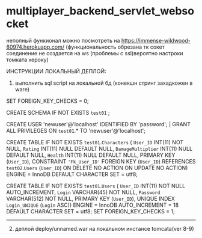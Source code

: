 # multiplayer_backend_servlet_websocket
неполный функионал можно посмотреть на https://immense-wildwood-80974.herokuapp.com/ (функциональность обрезана тк
сокет соединение не создается на ws (проблемы с ssl)вероятно настроки томката хероку)


ИНСТРУКЦИИ ЛОКАЛЬНЫЙ ДЕПЛОЙ:
1. выполнить sql script на локальной бд (конекшн стринг захадкожен в warе)


SET FOREIGN_KEY_CHECKS = 0;


CREATE SCHEMA IF NOT EXISTS `test01` ;

CREATE USER 'newuser'@'localhost' IDENTIFIED BY 'password';                       |
GRANT ALL PRIVILEGES ON `test01`.* TO 'newuser'@'localhost';  

CREATE TABLE IF NOT EXISTS `test01`.`Characters` (
  `User_ID` INT(11) NOT NULL,
  `Rating` INT(11) NULL DEFAULT NULL,
  `DamageMultiplier` INT(11) NULL DEFAULT NULL,
  `Health` INT(11) NULL DEFAULT NULL,
  PRIMARY KEY (`User_ID`),
  CONSTRAINT `'Fk_User_ID'`
    FOREIGN KEY (`User_ID`)
    REFERENCES `test02`.`Users` (`User_ID`)
    ON DELETE NO ACTION
    ON UPDATE NO ACTION)
ENGINE = InnoDB
DEFAULT CHARACTER SET = utf8;


CREATE TABLE IF NOT EXISTS `test01`.`Users` (
  `User_ID` INT(11) NOT NULL AUTO_INCREMENT,
  `Login` VARCHAR(45) NOT NULL,
  `Password` VARCHAR(512) NOT NULL,
  PRIMARY KEY (`User_ID`),
  UNIQUE INDEX `Login_UNIQUE` (`Login` ASC))
ENGINE = InnoDB
AUTO_INCREMENT = 18
DEFAULT CHARACTER SET = utf8;
SET FOREIGN_KEY_CHECKS = 1;

-- ----------------------------------------------------------------------------

2. деплой deploy/unnamed.war на локальном инстансе tomcata(ver 8-9)
